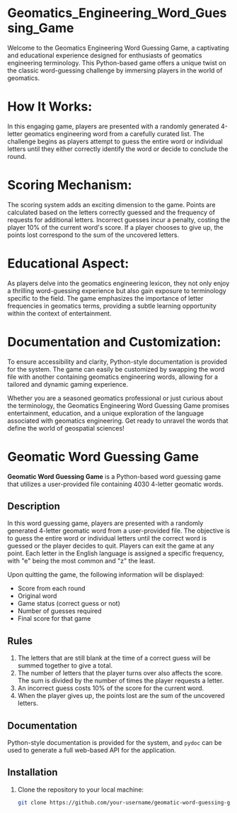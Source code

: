 # Geomatics_Engineering_Word_Guessing_Game


Welcome to the Geomatics Engineering Word Guessing Game, a captivating and educational experience designed for enthusiasts of geomatics engineering terminology. This Python-based game offers a unique twist on the classic word-guessing challenge by immersing players in the world of geomatics.

# How It Works:
In this engaging game, players are presented with a randomly generated 4-letter geomatics engineering word from a carefully curated list. The challenge begins as players attempt to guess the entire word or individual letters until they either correctly identify the word or decide to conclude the round.

# Scoring Mechanism:
The scoring system adds an exciting dimension to the game. Points are calculated based on the letters correctly guessed and the frequency of requests for additional letters. Incorrect guesses incur a penalty, costing the player 10% of the current word's score. If a player chooses to give up, the points lost correspond to the sum of the uncovered letters.

# Educational Aspect:
As players delve into the geomatics engineering lexicon, they not only enjoy a thrilling word-guessing experience but also gain exposure to terminology specific to the field. The game emphasizes the importance of letter frequencies in geomatics terms, providing a subtle learning opportunity within the context of entertainment.

# Documentation and Customization:
To ensure accessibility and clarity, Python-style documentation is provided for the system. The game can easily be customized by swapping the word file with another containing geomatics engineering words, allowing for a tailored and dynamic gaming experience.

Whether you are a seasoned geomatics professional or just curious about the terminology, the Geomatics Engineering Word Guessing Game promises entertainment, education, and a unique exploration of the language associated with geomatics engineering. Get ready to unravel the words that define the world of geospatial sciences!

# Geomatic Word Guessing Game

**Geomatic Word Guessing Game** is a Python-based word guessing game that utilizes a user-provided file containing 4030 4-letter geomatic words.

## Description

In this word guessing game, players are presented with a randomly generated 4-letter geomatic word from a user-provided file. The objective is to guess the entire word or individual letters until the correct word is guessed or the player decides to quit. Players can exit the game at any point. Each letter in the English language is assigned a specific frequency, with "e" being the most common and "z" the least.

Upon quitting the game, the following information will be displayed:
- Score from each round
- Original word
- Game status (correct guess or not)
- Number of guesses required
- Final score for that game

## Rules

1. The letters that are still blank at the time of a correct guess will be summed together to give a total.
2. The number of letters that the player turns over also affects the score. The sum is divided by the number of times the player requests a letter.
3. An incorrect guess costs 10% of the score for the current word.
4. When the player gives up, the points lost are the sum of the uncovered letters.

## Documentation

Python-style documentation is provided for the system, and `pydoc` can be used to generate a full web-based API for the application.

## Installation

1. Clone the repository to your local machine:

   ```bash
   git clone https://github.com/your-username/geomatic-word-guessing-game.git

